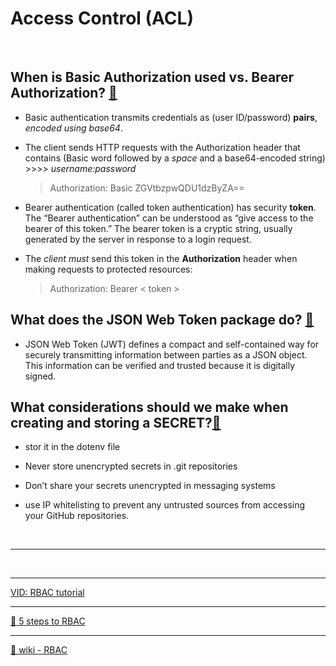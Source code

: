 # Access Control (ACL)

<br>

## When is Basic Authorization used vs. Bearer Authorization? [📁](https://stackoverflow.com/questions/34013299/web-api-authentication-basic-vs-bearer)

- Basic authentication transmits credentials as (user ID/password) **pairs**, _encoded using base64_.
- The client sends HTTP requests with the Authorization header that contains (Basic word followed by a _space_ and a base64-encoded string) >>>> _username:password_

  > Authorization: Basic ZGVtbzpwQDU1dzByZA==

- Bearer authentication (called token authentication) has security **token**. The “Bearer authentication” can be understood as “give access to the bearer of this token.” The bearer token is a cryptic string, usually generated by the server in response to a login request.
- The _client must_ send this token in the **Authorization** header when making requests to protected resources:

  > Authorization: Bearer < token >

## What does the JSON Web Token package do? [📁](https://jwt.io/introduction)

- JSON Web Token (JWT) defines a compact and self-contained way for securely transmitting information between parties as a JSON object. This information can be verified and trusted because it is digitally signed.

## What considerations should we make when creating and storing a SECRET?[📁](https://blog.gitguardian.com/secrets-api-management/#ip-whitelist)

- stor it in the dotenv file

- Never store unencrypted secrets in .git repositories

- Don’t share your secrets unencrypted in messaging systems

- use IP whitelisting to prevent any untrusted sources from accessing your GitHub repositories.

<br><hr>
<br><hr>

[VID: RBAC tutorial](https://www.youtube.com/watch?v=C4NP8Eon3cA)
<br><hr>

[📁 5 steps to RBAC](https://www.csoonline.com/article/3060780/5-steps-to-simple-role-based-access-control.html)
<br><hr>

[📁 wiki - RBAC](https://en.wikipedia.org/wiki/Role-based_access_control)
